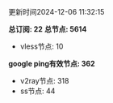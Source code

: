 更新时间2024-12-06 11:32:15

**总订阅: 22**
**总节点: 5614**
- vless节点: 10

**google ping有效节点: 362**
- v2ray节点: 318
- ss节点: 44
